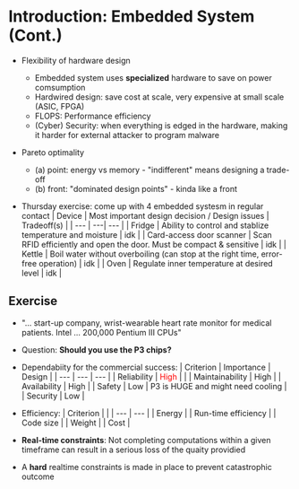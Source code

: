 # Introduction: Embedded System (Cont.)

- Flexibility of hardware design
  - Embedded system uses **specialized** hardware to save on power comsumption
  - Hardwired design: save cost at scale, very expensive at small scale (ASIC, FPGA)
  - FLOPS: Performance efficiency
  - (Cyber) Security: when everything is edged in the hardware, making it harder for external attacker to program malware

- Pareto optimality
  - (a) point: energy vs memory - "indifferent" means designing a trade-off 
  - (b) front: "dominated design points" - kinda like a front

- Thursday exercise: come up with 4 embedded systesm in regular contact
| Device | Most important design decision / Design issues | Tradeoff(s) |
| --- | ---| --- |
| Fridge | Ability to control and stablize temperature and moisture | idk |
| Card-access door scanner | Scan RFID efficiently and open the door. Must be compact & sensitive |  idk |
| Kettle | Boil water without overboiling (can stop at the right time, error-free operation) | idk |
| Oven | Regulate inner temperature at desired level | idk |

## Exercise
- "... start-up company, wrist-wearable heart rate monitor for medical patients. Intel ... 200,000 Pentium III CPUs"
- Question: **Should you use the P3 chips?**

- Dependabiity for the commercial success:
| Criterion | Importance | Design |
| --- | --- | --- |
| Reliability | <span style="color:red"> High </span> |  |
| Maintainability | High | 
| Availability | High | 
| Safety | Low | P3 is HUGE and might need cooling |
| Security | Low | 

- Efficiency:
| Criterion | |
| --- | --- |
| Energy |
| Run-time efficiency | 
| Code size |
| Weight |
| Cost | 

- **Real-time constraints**: Not completing computations within a given timeframe can result in a serious loss of the quaity providied
- A **hard** realtime constraints is made in place to prevent catastrophic outcome
